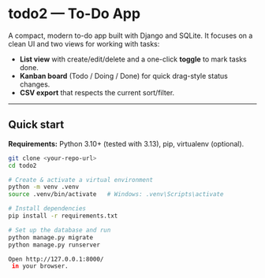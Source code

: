 # todo2 — To-Do App

A compact, modern to-do app built with Django and SQLite. It focuses on a clean UI and two views for working with tasks:

- **List view** with create/edit/delete and a one-click **toggle** to mark tasks done.
- **Kanban board** (Todo / Doing / Done) for quick drag-style status changes.
- **CSV export** that respects the current sort/filter.

---

## Quick start

**Requirements:** Python 3.10+ (tested with 3.13), pip, virtualenv (optional).

```bash
git clone <your-repo-url>
cd todo2

# Create & activate a virtual environment
python -m venv .venv
source .venv/bin/activate   # Windows: .venv\Scripts\activate

# Install dependencies
pip install -r requirements.txt

# Set up the database and run
python manage.py migrate
python manage.py runserver

Open http://127.0.0.1:8000/
 in your browser.
